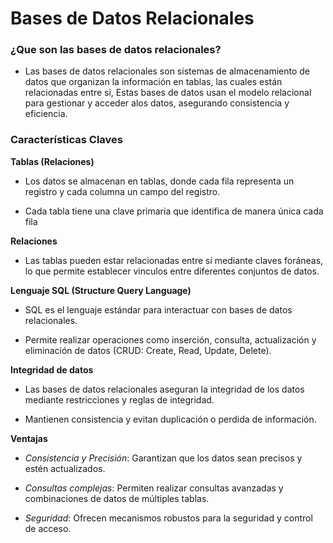 # Bases de Datos Relacionales

### ¿Que son las bases de datos relacionales?

- Las bases de datos relacionales son sistemas de almacenamiento de datos que organizan la información en tablas, las cuales están relacionadas entre si, Estas bases de datos usan el modelo relacional para gestionar y acceder alos datos, asegurando consistencia y eficiencia.


### Características Claves

**Tablas (Relaciones)**

- Los datos se almacenan en tablas, donde cada fila representa un registro y cada columna un campo del registro.

- Cada tabla tiene una clave primaria que identifica de manera única cada fila

**Relaciones**

- Las tablas pueden estar relacionadas entre sí mediante claves foráneas, lo que permite establecer vinculos entre diferentes conjuntos de datos.


**Lenguaje SQL (Structure Query Language)**

- SQL es el lenguaje estándar para interactuar con bases de datos relacionales.

- Permite realizar operaciones como inserción, consulta, actualización y eliminación de datos (CRUD: Create, Read, Update, Delete).

**Integridad de datos**

- Las bases de datos relacionales aseguran la integridad de los datos mediante restricciones y reglas de integridad.

- Mantienen consistencia y evitan duplicación o perdida de información.

**Ventajas**

- *Consistencia y Precisión*: Garantizan que los datos sean precisos y estén actualizados.

- *Consultas complejas*: Permiten realizar consultas avanzadas y combinaciones de datos de múltiples tablas.

- *Seguridad*: Ofrecen mecanismos robustos para la seguridad y control de acceso.